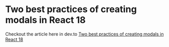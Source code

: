 # Two best practices of creating modals in React 18
Checkout the article here in dev.to
<a href="https://dev.to/moghanbari/two-best-practices-of-creating-modals-in-react-18-4a1m">Two best practices of creating modals in React 18</a>
